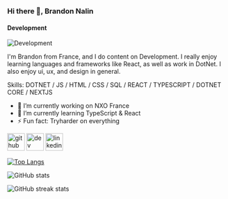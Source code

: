 ### Hi there 👋, Brandon Nalin
#### Development
![Development](https://arturssmirnovs.github.io/github-profile-readme-generator/images/banner.png)

I'm Brandon from France, and I do content on Development. I really enjoy learning languages and frameworks like React, as well as work in DotNet. I also enjoy ui, ux, and design in general.

Skills: DOTNET / JS / HTML / CSS / SQL / REACT / TYPESCRIPT / DOTNET CORE / NEXTJS

- 🔭 I’m currently working on NXO France 
- 🌱 I’m currently learning TypeScript & React 
- ⚡ Fun fact: Tryharder on everything 


[<img src='https://cdn.jsdelivr.net/npm/simple-icons@3.0.1/icons/github.svg' alt='github' height='40'>](https://github.com/BrandonDev12345)  [<img src='https://cdn.jsdelivr.net/npm/simple-icons@3.0.1/icons/dev-dot-to.svg' alt='dev' height='40'>](https://dev.to/BrandonDev12345)  [<img src='https://cdn.jsdelivr.net/npm/simple-icons@3.0.1/icons/linkedin.svg' alt='linkedin' height='40'>](https://www.linkedin.com/in/www.linkedin.com/in/brandon-nalin-0b2278269/)  

[![Top Langs](https://github-readme-stats.vercel.app/api/top-langs/?username=BrandonDev12345)](https://github.com/anuraghazra/github-readme-stats)

![GitHub stats](https://github-readme-stats.vercel.app/api?username=BrandonDev12345&show_icons=true)  

![GitHub streak stats](https://streak-stats.demolab.com/?user=BrandonDev12345)  

